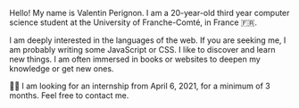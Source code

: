 ---
---
Hello! My name is Valentin Perignon. I am a 20-year-old third year
computer science student at the University of Franche-Comté, in France
&#x1F1EB;&#x1F1F7;.

I am deeply interested in the languages of the web. If you are seeking
me, I am probably writing some JavaScript or CSS. I like to discover
and learn new things. I am often immersed in books or websites to
deepen my knowledge or get new ones.

&#x1F9D1;&#x200D;&#x1F4BB; I am looking for an internship from April
6, 2021, for a minimum of 3 months. Feel free to contact me.
